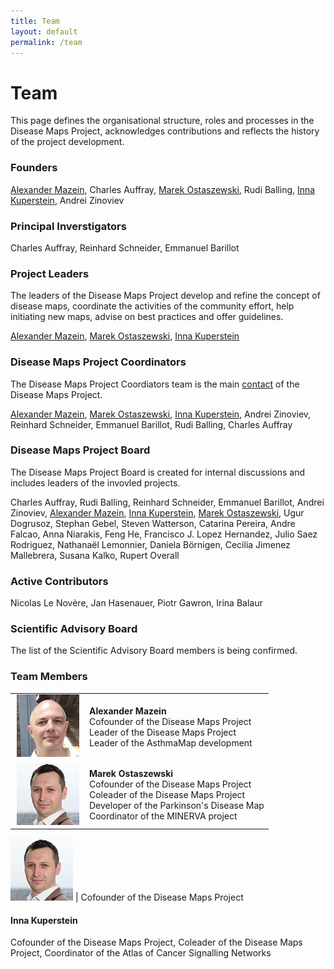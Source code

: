 ```yaml
---
title: Team
layout: default
permalink: /team
---
```


# Team

This page defines the organisational structure, roles and processes in the  Disease Maps Project, acknowledges contributions and reflects the history of the project development.

### Founders

[Alexander Mazein](#AlexanderMazein), Charles Auffray, [Marek Ostaszewski](#MarekOstaszewski), Rudi Balling, [Inna Kuperstein](#InnaKuperstein), Andrei Zinoviev  

### Principal Inverstigators

Charles Auffray, Reinhard Schneider, Emmanuel Barillot  

### Project Leaders

The leaders of the Disease Maps Project develop and refine the concept of disease maps, coordinate the activities of the community effort, help initiating new maps, advise on best practices and offer guidelines.  

[Alexander Mazein](#AlexanderMazein), [Marek Ostaszewski](#MarekOstaszewski), [Inna Kuperstein](#InnaKuperstein)  

### Disease Maps Project Coordinators

The Disease Maps Project Coordiators team is the main [contact](/contact) of the Disease Maps Project.  

[Alexander Mazein](#AlexanderMazein), [Marek Ostaszewski](#MarekOstaszewski), [Inna Kuperstein](#InnaKuperstein), Andrei Zinoviev, Reinhard Schneider, Emmanuel Barillot, Rudi Balling, Charles Auffray  

### Disease Maps Project Board

The Disease Maps Project Board is created for internal discussions and includes leaders of the invovled projects.  

Charles Auffray, Rudi Balling, Reinhard Schneider, Emmanuel Barillot, Andrei Zinoviev, [Alexander Mazein](#AlexanderMazein), [Inna Kuperstein](#InnaKuperstein), [Marek Ostaszewski](#MarekOstaszewski), Ugur Dogrusoz, Stephan Gebel, Steven Watterson, Catarina Pereira, Andre Falcao, Anna Niarakis, Feng He, Francisco J. Lopez Hernandez, Julio Saez Rodriguez, Nathanaël Lemonnier, Daniela Börnigen, Cecilia Jimenez Mallebrera, Susana Kalko, Rupert Overall  

### Active Contributors

Nicolas Le Novère, Jan Hasenauer, Piotr Gawron, Irina Balaur  

### Scientific Advisory Board

The list of the Scientific Advisory Board members is being confirmed.  

### Team Members

<table>
    <tr>
      <td style="width: 105px;" align="center"><img src="/images/team/AlexanderMazein.jpg" width="100"/></td>
        <td><a id="AlexanderMazein"><strong>Alexander Mazein</strong></a><br />Cofounder of the Disease Maps Project<br />Leader of the Disease Maps Project<br />Leader of the AsthmaMap development</td>
    </tr>
    <tr>
      <td style="width: 105px;" align="center"><img src="/images/team/MarekOstaszewski.jpg" width="100"/></td>
        <td><a id="MarekOstaszewski"><strong>Marek Ostaszewski</strong></a><br />Cofounder of the Disease Maps Project<br />Coleader of the Disease Maps Project<br />Developer of the Parkinson's Disease Map<br />Coordinator of the MINERVA project</td>
    </tr>
</table>

![image](/images/team/MarekOstaszewski.jpg) | Cofounder of the Disease Maps Project


#### Inna Kuperstein <a id="Inna Kuperstein">
Cofounder of the Disease Maps Project, Coleader of the Disease Maps Project, Coordinator of the Atlas of Cancer Signalling Networks  



